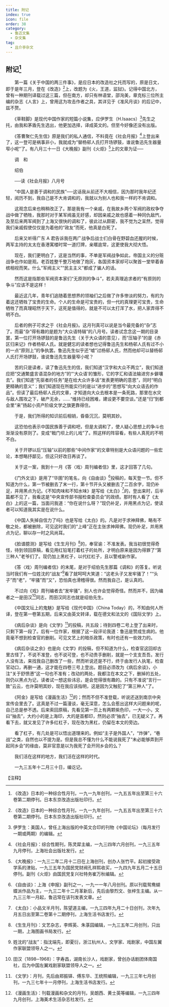 ```yaml
---
title: 附记
index: true
icon: file
order: 38
category:
  - 鲁迅文集
  - 杂文集
tag:  
  - 且介亭杂文
---
```


## 附记[^①]

　　第一篇《关于中国的两三件事》，是应日本的改造社之托而写的，原是日文，即于是年三月，登在《改造》[^①]上，改题为《火，王道，监狱》。记得中国北方，曾有一种期刊译载过这三篇，但在南方，却只有林语堂，邵洵美，章克标三位所主编的杂志《人言》上，曾用这为攻击作者之具，其详见于《准风月谈》的后记中，兹不赘。

　　《草鞋脚》是现代中国作家的短篇小说集，应伊罗生（H.Isaacs）[^②]先生之托，由我和茅盾先生选出，他更加选择，译成英文的。但至今好像还没有出版。

　　《答曹聚仁先生信》原是我们的私人通信，不料竟在《社会月报》[^③]上登出来了，这一登可是祸事非小，我就成为“替杨邨人氏打开场锣鼓，谁说鲁迅先生器量窄小呢”了。有八月三十一日《大晚报》副刊《火炬》[^④]上的文章为证──


　　调　和

　　绍伯

　　──读《社会月报》八月号

　　“中国人是善于调和的民族”──这话我从前还不大相信，因为那时我年纪还轻，阅历不到，我自己是不大肯调和的，我就以为别人也和我一样的不肯调和。

　　这观念后来也稍稍改正了。那是我有一个亲戚，在我故乡两个军阀的政权争夺战中做了牺牲，我那时对于某军阀虽无好感，却因亲戚之故也感着一种同仇敌忾，及至后来两军阀到了上海又很快的调和了，彼此过从颇密，我不觉为之呆然，觉得我们亲戚假使仅仅是为着他的“政友”而死，他真是白死了。

　　后来又听得广东 A 君告诉我在两广战争后战士们白骨在野碧血还腥的时候，两军主持的太太在香港寓楼时常一道打牌，亲暱逾常，这更使我大彻大悟。

　　现在，我们更明白了，这是当然的事，不单是军阀战争如此，帝国主义的分赃战争也作如是观。老百姓整千整万地做了炮灰，各国资本家却可以聚首一堂举着香槟相视而笑。什么“军阀主义”“民主主义”都成了骗人的话。

　　然而这是指那些军阀资本家们“无原则的争斗”，若夫真理追求者的“有原则的争斗”应该不是这样！

　　最近这几年，青年们追随着思想界的领袖们之后做了许多惨淡的努力，有的为着这还牺牲了宝贵的生命。个人的生命是可宝贵的，但一代的真理更可宝贵，生命牺牲了而真理昭然于天下，这死是值得的，就是不可以太打浑了水，把人家弄得不明不白。

　　后者的例子可求之于《社会月报》。这月刊真可以说是当今最完备的“杂”志了。而最“杂”得有趣的是题为“大众语特辑”的八月号。读者试念念这一期的目录罢，第一位打开场锣鼓的是鲁迅先生（关于大众语的意见），而“压轴子”的是《赤区归来记》作者杨邨人氏。就是健忘的读者想也记得鲁迅先生和杨邨人氏有过不小的一点“原则上”的争执罢。鲁迅先生似乎还“嘘”过杨邨人氏，然而他却可以替杨邨人氏打开场锣鼓，谁说鲁迅先生器量窄小呢？

　　苦的只是读者，读了鲁迅先生的信，我们知道“汉字和大众不两立”，我们知道应把“交通繁盛言语混杂的地方”的“‘大众语’的雏形，它的字汇和语法输进穷乡僻壤去”。我们知道“先驱者的任务”是在给大众许多话“发表更明确的意思”，同时“明白更精确的意义”；我们知道现在所能实行的是以“进步的”思想写“向大众语去的作品”。但读了最后杨邨人氏的文章，才知道向大众去根本是一条死路，那里在水灾与敌人围攻之下，破产无余，……“维持已经困难，建设更不要空谈。”还是“归”到都会里“来”扬起小资产阶级文学之旗更靠得住。

　　于是，我们所得的知识前后相销，昏昏沉沉，莫明其妙。

　　这恐怕也表示中国民族善于调和吧，但是太调和了，使人疑心思想上的争斗也渐渐没有原则了。变成“戟门坝上的儿戏”了。照这样的阵容看，有些人真死的不明不白。

　　关于开锣以后“压轴”以前的那些“中间作家”的文章特别是大众语问题的一些宏论，本想略抒鄙见，但这只好改日再谈了。

　　关于这一案，我到十一月《答〈戏〉周刊编者信》里，这才回答了几句。

　　《门外文谈》是用了“华圉”的笔名，向《自由谈》[^⑤]投稿的，每天登一节。但不知道为什么，第一节被删去了末一行，第十节开头又被删去了二百余字，现仍补足，并用黑点为记。《不知肉味和不知水味》是写给《太白》[^⑥]的，登出来时，后半篇都不见了，我看这是“中央宣传部书报检查委员会”的政绩。那时有人看了《太白》上的这一篇，当面问我道：“你在说什么呀？”现仍补足，并用黑点为记，使读者可以知道我其实是在说什么。

　　《中国人失掉自信力了吗》也是写给《太白》的。凡是对于求神拜佛，略有不敬之处，都被删除，可见这时我们的“上峰”正在主张求神拜佛。现仍补足，并用黑点为记，聊以存一时之风尚耳。

　　《脸谱臆测》是写给《生生月刊》[^⑦]的，奉官谕：不准发表。我当初很觉得奇怪，待到领回原稿，看见用红铅笔打着杠子的处所，才明白原来是因为得罪了“第三种人”老爷们了。现仍加上黑杠子，以代红杠子，且以警戒新作家。

　　《答〈戏〉周刊编者信》的末尾，是对于绍伯先生那篇《调和》的答复。听说当时我们有一位姓沈的“战友”[^⑧]看了就呵呵大笑道：“这老头子又发牢骚了！”“头子”而“老”，“牢骚”而“又”，恐怕真也滑稽得很。然而我自己，是认真的。

　　不过向《戏》周刊编者去“发牢骚”，别人也许会觉得奇怪。然而并不，因为编者之一是田汉[^⑨]同志，而田汉同志也就是绍伯先生。

　　《中国文坛上的鬼魅》是写给《现代中国》（China Today）的，不知由何人所译，登在第一卷第五期，后来又由英文转译，载在德文和法文的《国际文学》上。

　　《病后杂谈》是向《文学》[^⑩]的投稿，共五段；待到四卷二号上登了出来时，只剩下第一段了。后有一位作家，根据了这一段评论我道：鲁迅是赞成生病的。他竟毫不想到检查官的删削。可见文艺上的暗杀政策，有时也还有一些效力的。

　　《病后杂谈之余》也是向《文学》的投稿，但不知道为什么，检查官这回却古里古怪了，不说不准登，也不说可登，也不动贵手删削，就是一个支支吾吾。发行人没有法，来找我自己删改了一些，然而听说还是不行，终于由发行人执笔，检查官动口，再删一通，这才能在四卷三号上登出。题目必须改为《病后余谈》，小注“关于舒愤懑”这一句也不准有；改动的两处，我都注在本文之下，删掉的五处，则仍以黑点为记，读者试一想这些讳忌，是会觉得很有趣的。只有不准说“言行一致”云云，也许莫明其妙，现在我应该指明，这是因为又触犯了“第三种人”了。

　　《阿金》是写给《漫画生活》[^⑾]的；然而不但不准登载，听说还送到南京中央宣传会里去了。这真是不过一篇漫谈，毫无深意，怎么会惹出这样大问题来的呢，自己总是参不透。后来索回原稿，先看见第一页上有两颗紫色印，一大一小，文曰“抽去”，大约小的是上海印，大的是首都印，然则必须“抽去”，已无疑义了。再看下去，就又发见了许多红杠子，现在改为黑杠，仍留在本文的旁边。

　　看了杠子，有几处是可以悟出道理来的。例如“主子是外国人”，“炸弹”，“巷战”之类，自然也以不提为是。但是我总不懂为什么不能说我死了“未必能够弄到开起同乡会”的缘由，莫非官意是以为我死了会开同乡会的么？

　　我们活在这样的地方，我们活在这样的时代。

　　一九三五年十二月三十日，编讫记。

【注释】

[^①]:《改造》日本的一种综合性月刊，一九一九年创刊，一九五五年出至第三十六卷第二期停刊。日本东京改造出版社印行。

[^②]:伊罗生：美国人，曾任上海出版的中英文合印的刊物《中国论坛》（每月发行一期或两期）的编辑。

[^③]:《社会月报》：综合性期刊，陈灵犀主编，一九三四年六月创刊，一九三五年九月停刊，上海社会出版社发行。

[^④]:《大晚报》：一九三二年二月十二日在上海创刊，创办人张竹平。起初接受政学系的津贴，一九三五年为国民党财阀孔祥熙收买，一九四九年五月二十五日停刊。副刊《火炬》由国民党复兴社特务崔万秋编辑。

[^⑤]:《自由谈》：上海《申报》副刊之一，一九一一年八月创刊。原以刊载鸳鸯蝴蝶派作品为主，一九三二年十二月革新后，先后由黎烈文、张梓生主编。从一九三三年一月起，鲁迅常在该刊发表文章。

[^⑥]:《太白》：小品文半月刊，陈望道主编，一九三四年九月二十日创刊，次年九月五日出至第二卷第十二期停刊，上海生活书店发行。

[^⑦]:《生生月刊》：文艺杂志，李辉英、朱菉园编辑，一九三五年二月创刊，只出一期，上海图画书局发行。

[^⑧]:姓沈的“战友”：指沈端先，即夏衍，浙江杭州人，文学家、戏剧家，中国左翼作家联盟领导人之一。

[^⑨]:田汉（1898─1968）：字寿昌，湖南长沙人，戏剧家，曾创办话剧团体南国社，后为中国左翼戏剧家联盟领导人之一。

[^⑩]:《文学》：月刊，先后由郑振铎、傅东华、王统照编辑，一九三三年七月创刊，一九三七年十一月停刊，上海生活书店发行。

[^⑾]:《漫画生活》：刊载漫画和杂文的月刊，吴朗西、黄士英等编辑，一九三四年九月创刊，上海美术生活杂志社发行。
